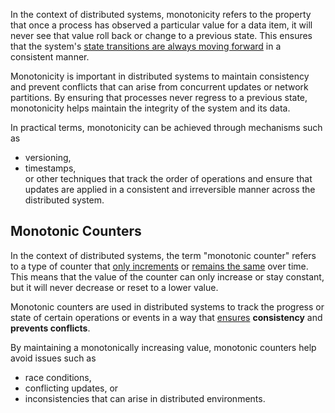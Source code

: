In the context of distributed systems, monotonicity refers to the property that once a process has observed a particular value for a data item, it will never see that value roll back or change to a previous state. This ensures that the system's <u>state transitions are always moving forward</u> in a consistent manner.

Monotonicity is important in distributed systems to maintain consistency and prevent conflicts that can arise from concurrent updates or network partitions. By ensuring that processes never regress to a previous state, monotonicity helps maintain the integrity of the system and its data.

In practical terms, monotonicity can be achieved through mechanisms such as 
- versioning, 
- timestamps,  
or other techniques that track the order of operations and ensure that updates are applied in a consistent and irreversible manner across the distributed system.

## Monotonic Counters

In the context of distributed systems, the term "monotonic counter" refers to a type of counter that <u>only increments</u> or <u>remains the same</u> over time. This means that the value of the counter can only increase or stay constant, but it will never decrease or reset to a lower value.

Monotonic counters are used in distributed systems to track the progress or state of certain operations or events in a way that <u>ensures</u> **consistency** and **prevents conflicts**. 

By maintaining a monotonically increasing value, monotonic counters help avoid issues such as 
- race conditions, 
- conflicting updates, or 
- inconsistencies that can arise in distributed environments.
